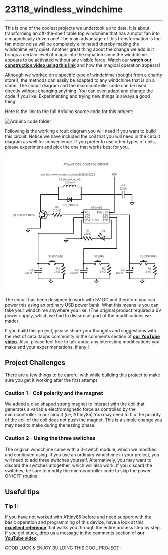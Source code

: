 # 23118_windless_windchime

---
This is one of the coolest projects we undertook up to date. It is about transforming an off-the-shelf table top windchime that has a motor fan into a magnetically driven one! The main advantage of this transformation is the fan motor noise will be completely eliminated thereby making the windchime very quiet. Another great thing about the change we add is it brings a certain level of magic into the equation since the windchime appears to be activated without any visible force. Watch our **[watch our construction video using this link][1]** and how the magical operation appears!

Although we worked on a specific type of windchime (bought from a charity store!), the methods can easily be adapted to any windchime that is on a stand. The circuit diagram and the microcontroller code can be used directly without changing anything. You can even adapt and change the code if you like. Experimenting and trying new things is always a good thing!

Here is the link to the full Arduino source code for this project:

![Arduino code folder](./attiny85_code)

 Following is the working circuit diagram you will need if you want to build this circuit. Notice we have included the coil that you will need in the circuit diagram as well for convenience. If you prefer to use other types of coils, please experiment and pick the one that works best for you.

![circuit diagram](./ATtiny85_coil_control_circuit.png)

The circuit has been designed to work with 5V DC and therefore you can power this using an ordinary USB power bank. What this means is you can take your windchime anywhere you like. (The original product required a 6V power supply, which we had to discard as part of the modifications we made)

If you build this project, please share your thoughts and suggestions with the rest of circuitapps community in the comments section of **[our YouTube video][1]**. Also, please feel free to talk about any interesting modifications you make and your experimentations, if any !

## Project Challenges
There are a few things to be careful with while building this project to make sure you get it working after the first attempt

### **Caution 1 - Coil polarity and the magnet**

We added a disc shaped strong magnet to interact with the coil that generates a variable electromagnetic force as controlled by the microcontroller in our circuit (i.e, ATtiny85) You may need to flip the polarity of the coil of the coil does not push the magnet. This is a simple change you may need to make during the testing phase.

### **Caution 2 - Using the three switches**

The original windchime came with a 3-switch module, which we modified and continued using. If you use an ordinary windchime in your project, you will need to add three switches yourself. Alternatively, you may want to discard the switches altogether, which will also work. If you discard the switches, be sure to modify the microcontroller code to skip the power ON/OFF routine.

## Useful tips

### **Tip 1:**
If you have not worked with ATtiny85 before and need support with the basic operation and programming of this device, have a look at this **[excellent reference][2]** that walks you through the entire process step by step. If you get stuck, drop us a message in the comments section of **[our YouTube video][1]**


GOOD LUCK & ENJOY BUILDING THIS COOL PROJECT !

[1]: https://youtube.com/shorts/ZjaUvpx15PA?feature=share

[2]: https://circuitdigest.com/microcontroller-projects/programming-attiny85-microcontroller-ic-using-arduino 
